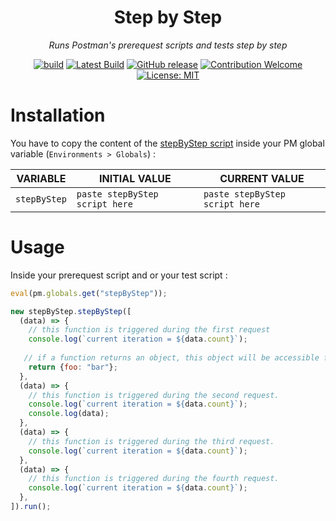 <div align="center">

# Step by Step

_Runs Postman's prerequest scripts and tests step by step_

[![build](https://github.com/eonm-abes/step-by-step/actions/workflows/build.yml/badge.svg)](https://github.com/eonm-abes/step-by-step/actions/workflows/build.yml)
[![Latest Build](https://img.shields.io/badge/%F0%9F%93%A6%20lastest%20build-step%2Dby%2Dstep.js-yellow)](https://github.com/eonm-abes/step-by-step/releases/latest/download/step-by-step.js)
[![GitHub release](https://img.shields.io/github/release/eonm-abes/step-by-step.svg)](https://github.com/eonm-abes/step-by-step/releases/latest)
[![Contribution Welcome](https://img.shields.io/badge/contribution-welcome-green.svg)](https://github.com/eonm-abes/step-by-step/pulls)
[![License: MIT](https://img.shields.io/badge/License-MIT-yellow.svg)](https://opensource.org/licenses/MIT)

</div>

# Installation

You have to copy the content of the [stepByStep script](https://github.com/eonm-abes/step-by-step/releases/latest/download/step-by-step.js) inside your PM global variable (`Environments > Globals`) :

| VARIABLE      | INITIAL VALUE                  | CURRENT VALUE                  |
|---------------|--------------------------------|--------------------------------|
|  `stepByStep` | `paste stepByStep script here` | `paste stepByStep script here` |

# Usage

Inside your prerequest script and or your test script :

```js
eval(pm.globals.get("stepByStep"));

new stepByStep.stepByStep([
  (data) => {
    // this function is triggered during the first request
    console.log(`current iteration = ${data.count}`);
    
   // if a function returns an object, this object will be accessible from the following functions with data. 
    return {foo: "bar"};
  },
  (data) => {
    // this function is triggered during the second request.
    console.log(`current iteration = ${data.count}`);
    console.log(data);
  },
  (data) => {
    // this function is triggered during the third request.
    console.log(`current iteration = ${data.count}`);
  },
  (data) => {
    // this function is triggered during the fourth request.
    console.log(`current iteration = ${data.count}`);
  },
]).run();

```
